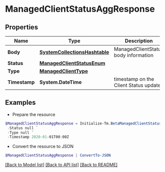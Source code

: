 # ManagedClientStatusAggResponse
## Properties

Name | Type | Description | Notes
------------ | ------------- | ------------- | -------------
**Body** | [**SystemCollectionsHashtable**](.md) | ManagedClientStatus body information | 
**Status** | [**ManagedClientStatusEnum**](ManagedClientStatusEnum.md) |  | 
**Type** | [**ManagedClientType**](ManagedClientType.md) |  | 
**Timestamp** | **System.DateTime** | timestamp on the Client Status update | 

## Examples

- Prepare the resource
```powershell
$ManagedClientStatusAggResponse = Initialize-Tm.BetaManagedClientStatusAggResponse  -Body {body&#x3D;{id&#x3D;1528, clientId&#x3D;1528, clusterId&#x3D;1533, orgType&#x3D;test, vaDownloadUrl&#x3D;https://sptcbu-va-images.s3.amazonaws.com/va-latest.zip, clusterJobCount&#x3D;1, configuration&#x3D;{clusterType&#x3D;sqsCluster, clusterExternalId&#x3D;2c91808876dd79120176f758af765c58, debug&#x3D;false, failureThreshold&#x3D;0, gmtOffset&#x3D;-6, scheduleUpgrade&#x3D;false, va_version&#x3D;va-megapod-useast1-595-1627543540, jobType&#x3D;VA_UPGRADE, cookbook&#x3D;va-megapod-useast1-595-1627543540}, connectorServices&#x3D;[{id&#x3D;540696, name&#x3D;EndToEnd-ADSource, connector_host&#x3D;host.example.com, connector_port&#x3D;389, connector_(boolean)useSSL&#x3D;false, connectorFileUploadHistory&#x3D;null}, {id&#x3D;540698, name&#x3D;EndToEnd-AzureADSource, connector_host&#x3D;null, connector_port&#x3D;null, connector_(boolean)useSSL&#x3D;null, connectorFileUploadHistory&#x3D;null}, {id&#x3D;540710, name&#x3D;EndToEnd-OpenLDAP, connector_host&#x3D;10.0.2.64, connector_port&#x3D;389, connector_(boolean)useSSL&#x3D;false, connectorFileUploadHistory&#x3D;null}, {id&#x3D;540713, name&#x3D;Dynamic-ADSource, connector_host&#x3D;host.example.com, connector_port&#x3D;389, connector_(boolean)useSSL&#x3D;false, connectorFileUploadHistory&#x3D;null}, {id&#x3D;540716, name&#x3D;EndToEnd-JdbcADSource, connector_host&#x3D;10.0.5.187, connector_port&#x3D;389, connector_(boolean)useSSL&#x3D;false, connectorFileUploadHistory&#x3D;null}, {id&#x3D;540717, name&#x3D;EndToEnd-JdbcSource, connector_host&#x3D;null, connector_port&#x3D;null, connector_(boolean)useSSL&#x3D;null, connectorFileUploadHistory&#x3D;[{serviceId&#x3D;540717, date&#x3D;2021-02-05T22:58:15Z, file&#x3D;temp7081703651350031905mysql-connector-java-8.0.11.jar}]}], jobs&#x3D;[{uuid&#x3D;872b622f-5ab5-4836-9172-e3bb77f05b2c, cookbook&#x3D;872b622f-5ab5-4836-9172-e3bb77f05b2c, state&#x3D;FINISHED, type&#x3D;VA_UPGRADE, targetId&#x3D;1528, managedProcessConfiguration&#x3D;{charon&#x3D;{version&#x3D;345, path&#x3D;sailpoint/charon, description&#x3D;null, dependencies&#x3D;null}, ccg&#x3D;{version&#x3D;415_583_79.0.0, path&#x3D;sailpoint/ccg, description&#x3D;null, dependencies&#x3D;null}, toolbox&#x3D;{version&#x3D;6, path&#x3D;sailpoint/toolbox, description&#x3D;null, dependencies&#x3D;null}, fluent&#x3D;{version&#x3D;50, path&#x3D;fluent/va, description&#x3D;null, dependencies&#x3D;null}, va_agent&#x3D;{version&#x3D;89, path&#x3D;sailpoint/va_agent, description&#x3D;null, dependencies&#x3D;null}}}], queue&#x3D;{name&#x3D;megapod-useast1-denali-lwt-cluster-1533, region&#x3D;us-east-1}, maintenance&#x3D;{window&#x3D;true, windowStartTime&#x3D;2021-07-29T00:00:00Z, windowClusterTime&#x3D;2021-07-29T01:35:24Z, windowFinishTime&#x3D;2021-07-29T04:00:00Z}}} `
 -Status null `
 -Type null `
 -Timestamp 2020-01-01T00:00Z
```

- Convert the resource to JSON
```powershell
$ManagedClientStatusAggResponse | ConvertTo-JSON
```

[[Back to Model list]](../README.md#documentation-for-models) [[Back to API list]](../README.md#documentation-for-api-endpoints) [[Back to README]](../README.md)

